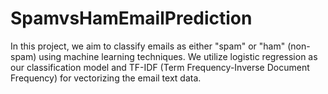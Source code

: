# SpamvsHamEmailPrediction
In this project, we aim to classify emails as either "spam" or "ham" (non-spam) using machine learning techniques. We utilize logistic regression as our classification model and TF-IDF (Term Frequency-Inverse Document Frequency) for vectorizing the email text data. 
